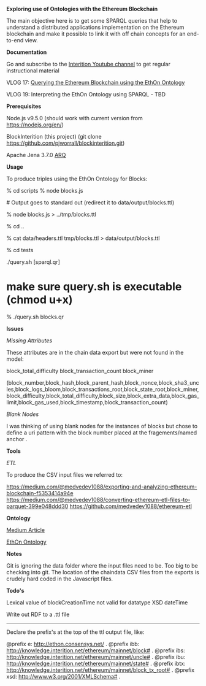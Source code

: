 **Exploring use of Ontologies with the Ethereum Blockchain**

The main objective here is to get some SPARQL queries that help to understand a distributed applications implementation on the Ethereum blockchain and make it possible to link it with off chain concepts for an end-to-end view.

**Documentation**

Go and subscribe to the [Interition Youtube channel](https://www.youtube.com/user/interition?sub_confirmation=1) to get regular instructional material

VLOG 17: [Querying the Ethereum Blockchain using the EthOn Ontology](https://www.youtube.com/watch?v=ETcEs_affho&t=1011s)

VLOG 19: Interpreting the EthOn Ontology using SPARQL - TBD


**Prerequisites**


Node.js v9.5.0 (should work with current version from https://nodejs.org/en/)

BlockInterition (this project) (git clone https://github.com/pjworrall/blockinterition.git) 

Apache Jena 3.7.0 [ARQ](https://jena.apache.org/)


**Usage**

To produce triples using the EthOn Ontology for Blocks:

% cd scripts
% node blocks.js

\# Output goes to standard out (redirect it to  data/output/blocks.ttl)

% node blocks.js > ../tmp/blocks.ttl

% cd ..

% cat  data/headers.ttl tmp/blocks.ttl > data/output/blocks.ttl

% cd tests

./query.sh [sparql.qr]

# make sure query.sh is executable (chmod u+x)
% ./query.sh blocks.qr


**Issues**

_Missing Attributes_

These attributes are in the chain data export but were not found in the model:

block_total_difficulty 
block_transaction_count
block_miner

(block_number,block_hash,block_parent_hash,block_nonce,block_sha3_uncles,block_logs_bloom,block_transactions_root,block_state_root,block_miner,block_difficulty,block_total_difficulty,block_size,block_extra_data,block_gas_limit,block_gas_used,block_timestamp,block_transaction_count)


_Blank Nodes_

I was thinking of using blank nodes for the instances of blocks but chose to define a uri pattern with
the block number placed at the fragements/named anchor .

**Tools**

_ETL_

To produce the CSV input files we referred to:

https://medium.com/@medvedev1088/exporting-and-analyzing-ethereum-blockchain-f5353414a94e
https://medium.com/@medvedev1088/converting-ethereum-etl-files-to-parquet-399e048ddd30
https://github.com/medvedev1088/ethereum-etl

**Ontology**

[Medium Article](https://media.consensys.net/ethon-introducing-semantic-ethereum-15f1f0696986)

[EthOn Ontology](https://github.com/ConsenSys/EthOn)

**Notes**

Git is ignoring the data folder where the input files need to be. Too big to be checking into git.
The location of the chaindata CSV files from the exports is crudely hard coded in the Javascript files.

**Todo's**

Lexical value of blockCreationTime not valid for datatype XSD dateTime

Write out RDF to a .ttl file

---

Declare the prefix's at the top of the ttl output file, like:


@prefix e: <http://ethon.consensys.net/> .
@prefix ibb: <http://knowledge.interition.net/ethereum/mainnet/block#> .
@prefix ibs: <http://knowledge.interition.net/ethereum/mainnet/uncle#> .
@prefix ibu: <http://knowledge.interition.net/ethereum/mainnet/state#> .
@prefix ibtx: <http://knowledge.interition.net/ethereum/mainnet/block_tx_root#> .
@prefix xsd: <http://www.w3.org/2001/XMLSchema#> .

